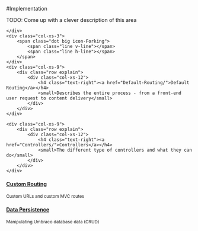 #Implementation

TODO: Come up with a clever description of this area

<div class="row implementation">
	<div class="col-sm-12"></div>
</div>

<div class="row">
	<div class="col-xs-3 point">

	</div>
	<div class="col-xs-3">
		<span class="dot big icon-Forking">
			<span class="line v-line"></span>
			<span class="line h-line"></span>
		</span>
	</div>
	<div class="col-xs-9">
		<div class="row explain">
			<div class="col-xs-12">
				<h4 class="text-right"><a href="Default-Routing/">Default Routing</a></h4>
				<small>Describes the entire process - from a front-end user request to content delivery</small>
			</div>			
		</div>
	</div>
</div>

<div class="row">
	<div class="col-xs-3">
		<span class="dot big icon-Circuits">
			<span class="line v-line top"></span>
			<span class="line v-line"></span>
			<span class="line h-line"></span>
		</span>
	</div>
	
	<div class="col-xs-9">
		<div class="row explain">
			<div class="col-xs-12">
				<h4 class="text-right"><a href="Controllers/">Controllers</a></h4>
				<small>The different type of controllers and what they can do</small>
			</div>			
		</div>
	</div>
</div>

<div class="row">
	<div class="col-xs-3">
		<span class="dot big icon-Directions-alt">
			<span class="line v-line top"></span>
			<span class="line v-line"></span>
			<span class="line h-line"></span>
		</span>
	</div>
	<div class="col-xs-9">
		<div class="row explain">
			<div class="col-xs-12">
				<h4 class="text-right"><a href="Custom-Routing/">Custom Routing</a></h4>
				<small>Custom URLs and custom MVC routes</small>
			</div>			
		</div>
	</div>
</div>

<div class="row">
	<div class="col-xs-3">
		<span class="dot big icon-Server-alt">
			<span class="line v-line top"></span>
			<span class="line h-line"></span>
		</span>
	</div>
	<div class="col-xs-9">
		<div class="row explain">
			<div class="col-xs-12">
				<h4 class="text-right"><a href="Data-Persistence/">Data Persistence</a></h4>
				<small>Manipulating Umbraco database data (CRUD)</small>
			</div>			
		</div>
	</div>
</div>
